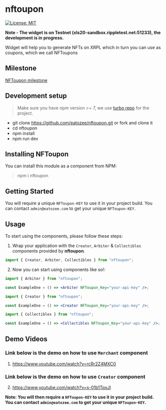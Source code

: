 # nftoupon

[![License: MIT](https://img.shields.io/badge/License-MIT-yellow.svg)](https://opensource.org/licenses/MIT)

**Note - The widget is on Testnet (xls20-sandbox.rippletest.net:51233), the development is in progress.**

Widget will help you to generate NFTs on XRPL which in turn you can use as coupons, which we call NFToupons

## Milestone

[NFToupon milestone](https://github.com/eatozee/nftoupon/blob/master/MILESTONE.md)

## Development setup

> Make sure you have npm version >= 7, we use [turbo repo](https://turborepo.org/) for the project.

- git clone https://github.com/eatozee/nftoupon.git or fork and clone it
- cd nftoupon
- npm install
- npm run dev

## Installing NFToupon

You can install this module as a component from NPM:

> npm i nftoupon

## Getting Started

You will require a unique `NFToupon-KEY` to use it in your project build. You can contact `admin@eatozee.com` to get your unique `NFToupon-KEY`.

## Usage

To start using the components, please follow these steps:

1. Wrap your application with the `Creator`, `Arbiter` & `Collectibles` components provided by
   **nftoupon**.

```jsx
import { Creator, Arbiter, Collectibles } from "nftoupon";
```

2. Now you can start using components like so!:

```jsx
import { Arbiter } from "nftoupon";

const ExampleOne = () => <Arbiter NFToupon_Key="your-api-key" />;
```

```jsx
import { Creator } from "nftoupon";

const ExampleOne = () => <Creator NFToupon_Key="your-api-key" />;
```

```jsx
import { Collectibles } from "nftoupon";

const ExampleOne = () => <Collectibles NFToupon_Key="your-api-key" />;
```

## Demo Videos

### Link below is the demo on how to use `Merchant` component

1. https://www.youtube.com/watch?v=rcRr2Z4MXC0

### Link below is the demo on how to use `Creator` component

2. https://www.youtube.com/watch?v=s-01b1TpxJI

**Note: You will then require a `NFToupon-KEY` to use it in your project build. You can contact `admin@eatozee.com` to get your unique `NFToupon-KEY`.**

